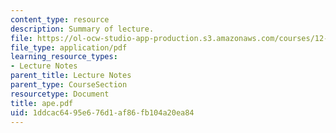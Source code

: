 ```yaml
---
content_type: resource
description: Summary of lecture.
file: https://ol-ocw-studio-app-production.s3.amazonaws.com/courses/12-802-wave-motions-in-the-ocean-and-atmosphere-spring-2004/1ddcac6495e676d1af86fb104a20ea84_ape.pdf
file_type: application/pdf
learning_resource_types:
- Lecture Notes
parent_title: Lecture Notes
parent_type: CourseSection
resourcetype: Document
title: ape.pdf
uid: 1ddcac64-95e6-76d1-af86-fb104a20ea84
---
```

